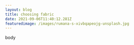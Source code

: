 ```yaml
---
layout: blog
title: choosing fabric
date: 2021-09-06T11:40:12.281Z
featuredimage: /images/rumana-s-xivbqapeojg-unsplash.jpg
---
```

body